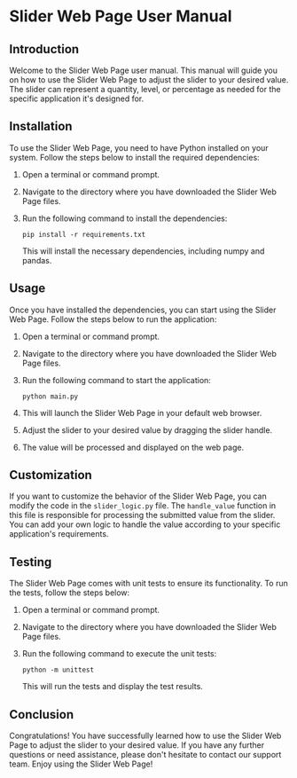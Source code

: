# Slider Web Page User Manual

## Introduction

Welcome to the Slider Web Page user manual. This manual will guide you on how to use the Slider Web Page to adjust the slider to your desired value. The slider can represent a quantity, level, or percentage as needed for the specific application it's designed for.

## Installation

To use the Slider Web Page, you need to have Python installed on your system. Follow the steps below to install the required dependencies:

1. Open a terminal or command prompt.
2. Navigate to the directory where you have downloaded the Slider Web Page files.
3. Run the following command to install the dependencies:

   ```
   pip install -r requirements.txt
   ```

   This will install the necessary dependencies, including numpy and pandas.

## Usage

Once you have installed the dependencies, you can start using the Slider Web Page. Follow the steps below to run the application:

1. Open a terminal or command prompt.
2. Navigate to the directory where you have downloaded the Slider Web Page files.
3. Run the following command to start the application:

   ```
   python main.py
   ```

4. This will launch the Slider Web Page in your default web browser.
5. Adjust the slider to your desired value by dragging the slider handle.
6. The value will be processed and displayed on the web page.

## Customization

If you want to customize the behavior of the Slider Web Page, you can modify the code in the `slider_logic.py` file. The `handle_value` function in this file is responsible for processing the submitted value from the slider. You can add your own logic to handle the value according to your specific application's requirements.

## Testing

The Slider Web Page comes with unit tests to ensure its functionality. To run the tests, follow the steps below:

1. Open a terminal or command prompt.
2. Navigate to the directory where you have downloaded the Slider Web Page files.
3. Run the following command to execute the unit tests:

   ```
   python -m unittest
   ```

   This will run the tests and display the test results.

## Conclusion

Congratulations! You have successfully learned how to use the Slider Web Page to adjust the slider to your desired value. If you have any further questions or need assistance, please don't hesitate to contact our support team. Enjoy using the Slider Web Page!